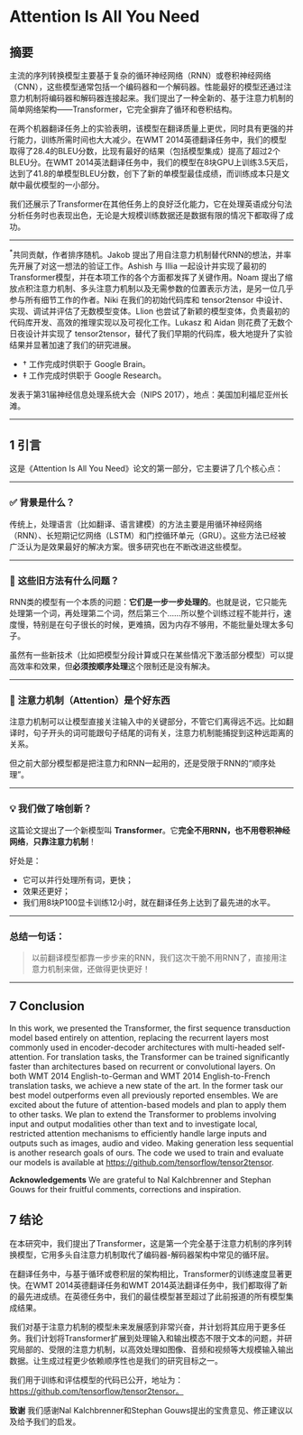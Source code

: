 # Attention Is All You Need

## 摘要

主流的序列转换模型主要基于复杂的循环神经网络（RNN）或卷积神经网络（CNN），这些模型通常包括一个编码器和一个解码器。性能最好的模型还通过注意力机制将编码器和解码器连接起来。我们提出了一种全新的、基于注意力机制的简单网络架构——Transformer，它完全摒弃了循环和卷积结构。

在两个机器翻译任务上的实验表明，该模型在翻译质量上更优，同时具有更强的并行能力，训练所需时间也大大减少。在WMT 2014英德翻译任务中，我们的模型取得了28.4的BLEU分数，比现有最好的结果（包括模型集成）提高了超过2个BLEU分。在WMT 2014英法翻译任务中，我们的模型在8块GPU上训练3.5天后，达到了41.8的单模型BLEU分数，创下了新的单模型最佳成绩，而训练成本只是文献中最优模型的一小部分。

我们还展示了Transformer在其他任务上的良好泛化能力，它在处理英语成分句法分析任务时也表现出色，无论是大规模训练数据还是数据有限的情况下都取得了成功。

---

<sup>*</sup>共同贡献，作者排序随机。Jakob 提出了用自注意力机制替代RNN的想法，并率先开展了对这一想法的验证工作。Ashish 与 Illia 一起设计并实现了最初的Transformer模型，并在本项工作的各个方面都发挥了关键作用。Noam 提出了缩放点积注意力机制、多头注意力机制以及无需参数的位置表示方法，是另一位几乎参与所有细节工作的作者。Niki 在我们的初始代码库和 tensor2tensor 中设计、实现、调试并评估了无数模型变体。Llion 也尝试了新颖的模型变体，负责最初的代码库开发、高效的推理实现以及可视化工作。Lukasz 和 Aidan 则花费了无数个日夜设计并实现了 tensor2tensor，替代了我们早期的代码库，极大地提升了实验结果并显著加速了我们的研究进展。

- † 工作完成时供职于 Google Brain。
- ‡ 工作完成时供职于 Google Research。

发表于第31届神经信息处理系统大会（NIPS 2017），地点：美国加利福尼亚州长滩。

---

## 1 引言

这是《Attention Is All You Need》论文的第一部分，它主要讲了几个核心点：

---

### ✅ **背景是什么？**

传统上，处理语言（比如翻译、语言建模）的方法主要是用循环神经网络（RNN）、长短期记忆网络（LSTM）和门控循环单元（GRU）。这些方法已经被广泛认为是效果最好的解决方案。很多研究也在不断改进这些模型。

---

### 🤔 **这些旧方法有什么问题？**

RNN类的模型有一个本质的问题：**它们是一步一步处理的**。也就是说，它只能先处理第一个词，再处理第二个词，然后第三个……所以整个训练过程不能并行，速度慢，特别是在句子很长的时候，更难搞，因为内存不够用，不能批量处理太多句子。

虽然有一些新技术（比如把模型分段计算或只在某些情况下激活部分模型）可以提高效率和效果，但**必须按顺序处理**这个限制还是没有解决。

---

### 🧠 **注意力机制（Attention）是个好东西**

注意力机制可以让模型直接关注输入中的关键部分，不管它们离得远不远。比如翻译时，句子开头的词可能跟句子结尾的词有关，注意力机制能捕捉到这种远距离的关系。

但之前大部分模型都是把注意力和RNN一起用的，还是受限于RNN的“顺序处理”。

---

### 💡 **我们做了啥创新？**

这篇论文提出了一个新模型叫 **Transformer**。它**完全不用RNN，也不用卷积神经网络**，**只靠注意力机制**！

好处是：

* 它可以并行处理所有词，更快；
* 效果还更好；
* 我们用8块P100显卡训练12小时，就在翻译任务上达到了最先进的水平。

---

### 总结一句话：

> 以前翻译模型都靠一步步来的RNN，我们这次干脆不用RNN了，直接用注意力机制来做，还做得更快更好！

---




## 7 Conclusion

In this work, we presented the Transformer, the first sequence transduction model based entirely on attention, replacing the recurrent layers most commonly used in encoder-decoder architectures with multi-headed self-attention.
For translation tasks, the Transformer can be trained significantly faster than architectures based on recurrent or convolutional layers. On both WMT 2014 English-to-German and WMT 2014 English-to-French translation tasks, we achieve a new state of the art. In the former task our best model outperforms even all previously reported ensembles.
We are excited about the future of attention-based models and plan to apply them to other tasks. We plan to extend the Transformer to problems involving input and output modalities other than text and to investigate local, restricted attention mechanisms to efficiently handle large inputs and outputs such as images, audio and video. Making generation less sequential is another research goals of ours.
The code we used to train and evaluate our models is available at https://github.com/tensorflow/tensor2tensor.

**Acknowledgements** We are grateful to Nal Kalchbrenner and Stephan Gouws for their fruitful comments, corrections and inspiration.

## 7 结论

在本研究中，我们提出了Transformer，这是第一个完全基于注意力机制的序列转换模型，它用多头自注意力机制取代了编码器-解码器架构中常见的循环层。

在翻译任务中，与基于循环或卷积层的架构相比，Transformer的训练速度显著更快。在WMT 2014英德翻译任务和WMT 2014英法翻译任务中，我们都取得了新的最先进成绩。在英德任务中，我们的最佳模型甚至超过了此前报道的所有模型集成结果。

我们对基于注意力机制的模型未来发展感到非常兴奋，并计划将其应用于更多任务。我们计划将Transformer扩展到处理输入和输出模态不限于文本的问题，并研究局部的、受限的注意力机制，以高效处理如图像、音频和视频等大规模输入输出数据。让生成过程更少依赖顺序性也是我们的研究目标之一。

我们用于训练和评估模型的代码已公开，地址为：https://github.com/tensorflow/tensor2tensor。

**致谢** 我们感谢Nal Kalchbrenner和Stephan Gouws提出的宝贵意见、修正建议以及给予我们的启发。